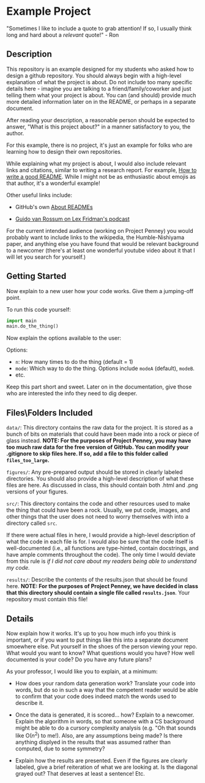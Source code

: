 # Example Project
"Sometimes I like to include a quote to grab attention! If so, I usually think long and hard about a _relevant_ quote!" - Ron

## Description
This repository is an example designed for my students who asked how to design a github repository. You should always begin with a high-level explanation of what the project is about. Do not include too many specific details here - imagine you are talking to a friend/family/coworker and just telling them what your project is about. You can (and should) provide much more detailed information later on in the README, or perhaps in a separate document.

After reading your description, a reasonable person should be expected to answer, "What is this project about?" in a manner satisfactory to you, the author.

For this example, there is no project, it's just an example for folks who are learning how to design their own repositories.

While explaining what my project is about, I would also include relevant links and citations, similar to writing a research report. For example, [How to write a good README](https://github.com/banesullivan/README). While I might not be as enthusiastic about emojis as that author, it's a wonderful example!

Other useful links include:

- GitHub's own [About READMEs](https://docs.github.com/en/repositories/managing-your-repositorys-settings-and-features/customizing-your-repository/about-readmes)

- [Guido van Rossum on Lex Fridman's podcast](https://www.youtube.com/watch?v=-DVyjdw4t9I)


For the current intended audience (working on Project Penney) you would probably want to include links to the wikipedia, the Humble-Nishiyama paper, and anything else you have found that would be relevant background to a newcomer (there's at least one wonderful youtube video about it that I will let you search for yourself.)

## Getting Started
Now explain to a new user how your code works. Give them a jumping-off point.

To run this code yourself:

```python
import main
main.do_the_thing()
```

Now explain the options available to the user:

Options:

- `n`: How many times to do  the thing (default = 1)
- `mode`: Which way to do the thing. Options include `modeA` (default), `modeB`.
- etc.

Keep this part short and sweet. Later on in the documentation, give those who are interested the info they need to dig deeper.


## Files\Folders Included

`data/`: This directory contains the raw data for the project. It is stored as a bunch of bits on materials that could have been made into a rock or piece of glass instead. **NOTE: For the purposes of Project Penney, you may have too much raw data for the free version of GitHub. You can modify your .gitignore to skip files here. If so, add a file to this folder called `files_too_large`.**

`figures/`: Any pre-prepared output should be stored in clearly labeled directories. You should also provide a high-level description of what these files are here. As discussed in class, this should contain both .html and .png versions of your figures.

`src/`: This directory contains the code and other resources used to make the thing that could have been a rock. Usually, we put code, images, and other things that the user does not need to worry themselves with into a directory called `src`.

If there were actual files in here, I would provide a high-level description of what the code in each file is for. I would also be sure that the code itself is well-documented (i.e., all functions are type-hinted, contain docstrings, and have ample comments throughout the code). The only time I would deviate from this rule is _if I did not care about my readers being able to understand my code._

`results/`: Describe the contents of the results.json that should be found here. **NOTE: For the purposes of Project Penney, we have decided in class that this directory should contain a single file called `results.json`**. Your repository must contain this file!

## Details

Now explain how it works. It's up to you how much info you think is important, or if you want to put things like this into a separate document smoewhere else. Put yourself in the shoes of the person viewing your repo. What would you want to know? What questions would you have? How well documented is your code? Do you have any future plans?

As your professor, I would like you to explain, at a minimum:

- How does your random data generation work? Translate your code into words, but do so in such a way that the competent reader would be able to confirm that your code does indeed match the words used to describe it.

- Once the data is generated, it is scored... how? Explain to a newcomer. Explain the algorithm in words, so that someone with a CS background might be able to do a cursory complexity analysis (e.g. "Oh that sounds like O($n^2$) to me!). Also, are any assumptions being made? Is there anything displyed in the results that was assumed rather than computed, due to some symmetry?

- Explain how the results are presented. Even if the figures are clearly labeled, give a brief reiteration of what we are looking at. Is the diagonal grayed out? That deserves at least a sentence! Etc.